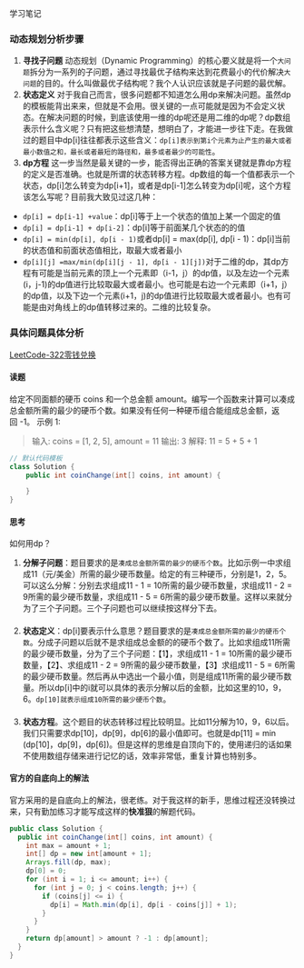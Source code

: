 学习笔记
### 动态规划分析步骤
1. **寻找子问题**
动态规划（Dynamic Programming）的核心要义就是将一个`大问题`拆分为一系列的子问题，通过寻找最优子结构来达到花费最小的代价解决`大问题`的目的。什么叫做最优子结构呢？我个人认识应该就是子问题的最优解。
2. **状态定义**
对于我自己而言，很多问题都不知道怎么用dp来解决问题。虽然dp的模板能背出来来，但就是不会用。很关键的一点可能就是因为不会定义状态。在解决问题的时候，到底该使用一维的dp呢还是用二维的dp呢？dp数组表示什么含义呢？只有把这些想清楚，想明白了，才能进一步往下走。在我做过的题目中dp[i]往往都表示这些含义：`dp[i]表示到第i个元素为止产生的最大或者最小数值之和，最长或者最短的路径和，最多或者最少的可能性`。
3. **dp方程**
这一步当然是最关键的一步，能否得出正确的答案关键就是靠dp方程的定义是否准确。也就是所谓的状态转移方程。dp数组的每一个值都表示一个状态，dp[i]怎么转变为dp[i+1]，或者是dp[i-1]怎么转变为dp[i]呢，这个方程该怎么写呢？目前我大致见过这几种：
* `dp[i] = dp[i-1] +value`：dp[i]等于上一个状态的值加上某一个固定的值
* `dp[i] = dp[i-1] + dp[i-2]`：dp[i]等于前面某几个状态的的值
* `dp[i] = min(dp[i], dp[i - 1)`或者dp[i] = max(dp[i], dp[i - 1)：dp[i]当前的状态值和前面状态值相比，取最大或者最小
* `dp[i][j] =max/min(dp[i][j - 1], dp[i - 1][j])`对于二维的dp，其dp方程有可能是当前元素的顶上一个元素即（i-1，j）的dp值，以及左边一个元素(i，j-1)的dp值进行比较取最大或者最小。也可能是右边一个元素即（i+1，j）的dp值，以及下边一个元素(i+1，j)的dp值进行比较取最大或者最小。也有可能是由对角线上的dp值转移过来的。二维的比较复杂。

### 具体问题具体分析
[LeetCode-322零钱兑换](https://leetcode-cn.com/problems/coin-change/)

#### 读题
给定不同面额的硬币 coins 和一个总金额 amount。编写一个函数来计算可以凑成总金额所需的最少的硬币个数。如果没有任何一种硬币组合能组成总金额，返回 -1。
示例 1:
> 输入: coins = [1, 2, 5], amount = 11
输出: 3 
解释: 11 = 5 + 5 + 1
```java
// 默认代码模板
class Solution {
    public int coinChange(int[] coins, int amount) {

    }
}
```
#### 思考
如何用dp？
1. **分解子问题**：题目要求的是`凑成总金额所需的最少的硬币个数`。比如示例一中求组成11（元/美金）所需的最少硬币数量。给定的有三种硬币，分别是1，2，5。可以这么分解：分别去求组成11 - 1 = 10所需的最少硬币数量，求组成11 - 2 = 9所需的最少硬币数量，求组成11 - 5 = 6所需的最少硬币数量。这样以来就分为了三个子问题。三个子问题也可以继续按这样分下去。
#### 
2. **状态定义**：dp[i]要表示什么意思？题目要求的是`凑成总金额所需的最少的硬币个数`。分成子问题以后就不是求组成总金额的的硬币个数了。比如求组成11所需的最少硬币数量，分为了三个子问题：【1】，求组成11 - 1 = 10所需的最少硬币数量，【2】、求组成11 - 2 = 9所需的最少硬币数量，【3】求组成11 - 5 = 6所需的最少硬币数量。然后再从中选出一个最小值，则是组成11所需的最少硬币数量。所以dp[i]中的i就可以具体的表示分解以后的金额，比如这里的10，9，6。`dp[10]就表示组成10所需的最少硬币个数`。
#### 
3. **状态方程**。这个题目的状态转移过程比较明显。比如11分解为10，9，6以后。我们只需要求dp[10]，dp[9]，dp[6]的最小值即可。也就是dp[11] = min (dp[10]，dp[9]，dp[6])。但是这样的思维是自顶向下的，使用递归的话如果不使用数组存储来进行记忆的话，效率非常低，重复计算也特别多。
#### 官方的自底向上的解法
官方采用的是自底向上的解法，很老练。对于我这样的新手，思维过程还没转换过来，只有勤加练习才能写成这样的**快准狠**的解题代码。
```java
public class Solution {
  public int coinChange(int[] coins, int amount) {
    int max = amount + 1;
    int[] dp = new int[amount + 1];
    Arrays.fill(dp, max);
    dp[0] = 0;
    for (int i = 1; i <= amount; i++) {
      for (int j = 0; j < coins.length; j++) {
        if (coins[j] <= i) {
          dp[i] = Math.min(dp[i], dp[i - coins[j]] + 1);
        }
      }
    }
    return dp[amount] > amount ? -1 : dp[amount];
  }
}
```